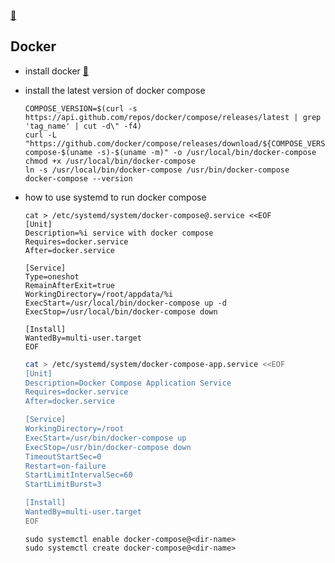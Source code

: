 [:house_with_garden:](../index.md)

Docker
-
* install docker [:see_no_evil:](https://docs.docker.com/get-docker/)

* install the latest version of docker compose
    ```shell
    COMPOSE_VERSION=$(curl -s https://api.github.com/repos/docker/compose/releases/latest | grep 'tag_name' | cut -d\" -f4)
    curl -L "https://github.com/docker/compose/releases/download/${COMPOSE_VERSION}/docker-compose-$(uname -s)-$(uname -m)" -o /usr/local/bin/docker-compose
    chmod +x /usr/local/bin/docker-compose
    ln -s /usr/local/bin/docker-compose /usr/bin/docker-compose
    docker-compose --version
    ```

* how to use systemd to run docker compose

    ```shell
    cat > /etc/systemd/system/docker-compose@.service <<EOF
    [Unit]
    Description=%i service with docker compose
    Requires=docker.service
    After=docker.service
    
    [Service]
    Type=oneshot
    RemainAfterExit=true
    WorkingDirectory=/root/appdata/%i
    ExecStart=/usr/local/bin/docker-compose up -d
    ExecStop=/usr/local/bin/docker-compose down
    
    [Install]
    WantedBy=multi-user.target
    EOF
    ```

    ```bash
    cat > /etc/systemd/system/docker-compose-app.service <<EOF
    [Unit]
    Description=Docker Compose Application Service
    Requires=docker.service
    After=docker.service
    
    [Service]
    WorkingDirectory=/root
    ExecStart=/usr/bin/docker-compose up
    ExecStop=/usr/bin/docker-compose down
    TimeoutStartSec=0
    Restart=on-failure
    StartLimitIntervalSec=60
    StartLimitBurst=3
    
    [Install]
    WantedBy=multi-user.target
    EOF
    ```

    ```shell
    sudo systemctl enable docker-compose@<dir-name>
    sudo systemctl create docker-compose@<dir-name>
    ```